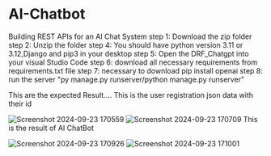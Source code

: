 # AI-Chatbot
Building REST APIs for an AI Chat System
step 1: Download the zip folder 
step 2: Unzip the folder
step 4: You should have python version 3.11 or 3.12,Django and pip3 in your desktop
step 5: Open the DRF_Chatgpt into your visual Studio Code
step 6: download all necessary requirements from requirements.txt file 
step 7: necessary to download pip install openai
step 8: run the server "py manage.py runserver/python manage.py runserver"

This are the expected Result....
This is the user registration json data with their id

![Screenshot 2024-09-23 170559](https://github.com/user-attachments/assets/624f1496-3c48-4220-b41a-15ed419c4b2f)
![Screenshot 2024-09-23 170709](https://github.com/user-attachments/assets/bb233578-677f-4a87-ade7-8fd866b31739)
This is the result of AI ChatBot

![Screenshot 2024-09-23 170926](https://github.com/user-attachments/assets/b4407d6f-349e-4bad-8b71-e71bd6f46ed3)
![Screenshot 2024-09-23 171001](https://github.com/user-attachments/assets/4ff576fd-5694-4672-bb18-2cad612f693e)
